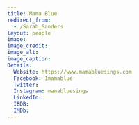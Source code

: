 ```yaml
---
title: Mama Blue
redirect_from:
  - /Sarah_Sanders
layout: people
image: 
image_credit: 
image_alt: 
image_caption: 
Details:
  Website: https://www.mamabluesings.com
  Facebook: 1mamablue
  Twitter: 
  Instagram: mamabluesings
  LinkedIn: 
  IBDB: 
  IMDb: 
---
```

